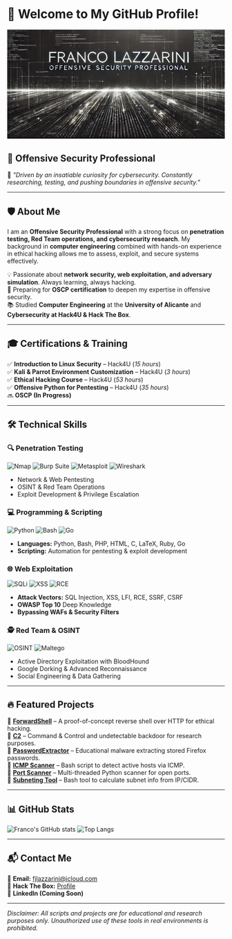 # 👋 Welcome to My GitHub Profile!

![Banner](https://github.com/FJLdx/FJLdx/raw/main/banner.png)

## 🚀 Offensive Security Professional  
🔎 *"Driven by an insatiable curiosity for cybersecurity. Constantly researching, testing, and pushing boundaries in offensive security."*

---

## 🛡️ About Me
I am an **Offensive Security Professional** with a strong focus on **penetration testing, Red Team operations, and cybersecurity research**. My background in **computer engineering** combined with hands-on experience in ethical hacking allows me to assess, exploit, and secure systems effectively.

💡 Passionate about **network security, web exploitation, and adversary simulation**. Always learning, always hacking.  
🎯 Preparing for **OSCP certification** to deepen my expertise in offensive security.  
📚 Studied **Computer Engineering** at the **University of Alicante** and **Cybersecurity at Hack4U & Hack The Box**.  

---

## 🎓 Certifications & Training
✅ **Introduction to Linux Security** – Hack4U (*15 hours*)  
✅ **Kali & Parrot Environment Customization** – Hack4U (*3 hours*)  
✅ **Ethical Hacking Course** – Hack4U (*53 hours*)  
✅ **Offensive Python for Pentesting** – Hack4U (*35 hours*)  
🔜 **OSCP (In Progress)**

---

## 🛠️ Technical Skills

### 🔍 **Penetration Testing**
![Nmap](https://img.shields.io/badge/Tool-Nmap-blue?style=flat&logo=nmap)
![Burp Suite](https://img.shields.io/badge/Tool-BurpSuite-orange?style=flat&logo=burp-suite)
![Metasploit](https://img.shields.io/badge/Tool-Metasploit-red?style=flat&logo=metasploit)
![Wireshark](https://img.shields.io/badge/Tool-Wireshark-blue?style=flat&logo=wireshark)

- Network & Web Pentesting
- OSINT & Red Team Operations
- Exploit Development & Privilege Escalation

### 💻 **Programming & Scripting**
![Python](https://img.shields.io/badge/Python-3776AB?style=flat&logo=python&logoColor=white)
![Bash](https://img.shields.io/badge/Bash-4EAA25?style=flat&logo=gnu-bash&logoColor=white)
![Go](https://img.shields.io/badge/Go-00ADD8?style=flat&logo=go&logoColor=white)

- **Languages:** Python, Bash, PHP, HTML, C, LaTeX, Ruby, Go
- **Scripting:** Automation for pentesting & exploit development

### 🌐 **Web Exploitation**
![SQLi](https://img.shields.io/badge/Exploitation-SQLi-critical?style=flat&color=red)
![XSS](https://img.shields.io/badge/Exploitation-XSS-high?style=flat&color=orange)
![RCE](https://img.shields.io/badge/Exploitation-RCE-high?style=flat&color=orange)

- **Attack Vectors:** SQL Injection, XSS, LFI, RCE, SSRF, CSRF
- **OWASP Top 10** Deep Knowledge
- **Bypassing WAFs & Security Filters**

### 🕵️ **Red Team & OSINT**
![OSINT](https://img.shields.io/badge/Tool-OSINT%20Framework-black?style=flat&logo=cybersecurity)
![Maltego](https://img.shields.io/badge/Tool-Maltego-darkblue?style=flat&logo=maltego)

- Active Directory Exploitation with BloodHound
- Google Dorking & Advanced Reconnaissance
- Social Engineering & Data Gathering

---

## 🔥 Featured Projects
📌 **[ForwardShell](https://github.com/FJLdx/ForwardShell)** – A proof-of-concept reverse shell over HTTP for ethical hacking.  
📌 **[C2](https://github.com/FJLdx/C2)** – Command & Control and undetectable backdoor for research purposes.  
📌 **[PasswordExtractor](https://github.com/FJLdx/PasswordExtractor)** – Educational malware extracting stored Firefox passwords.  
📌 **[ICMP Scanner](https://github.com/FJLdx/icmpscanner)** – Bash script to detect active hosts via ICMP.  
📌 **[Port Scanner](https://github.com/FJLdx/PortScanner)** – Multi-threaded Python scanner for open ports.  
📌 **[Subneting Tool](https://github.com/FJLdx/subneting-tool)** – Bash tool to calculate subnet info from IP/CIDR.  

---

## 📊 GitHub Stats
![Franco's GitHub stats](https://github-readme-stats.vercel.app/api?username=FJLdx&show_icons=true&theme=dark)
![Top Langs](https://github-readme-stats.vercel.app/api/top-langs/?username=FJLdx&layout=compact&theme=dark)

---

## 📬 Contact Me
📧 **Email:** [fjlazzarini@icloud.com](mailto:fjlazzarini@icloud.com)  
🔗 **Hack The Box:** [Profile](https://app.hackthebox.com/profile/2181698)  
🔗 **LinkedIn (Coming Soon)**

---

*Disclaimer: All scripts and projects are for educational and research purposes only. Unauthorized use of these tools in real environments is prohibited.*

